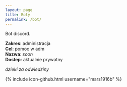 ```yaml
---
layout: page
title: Boty
permalink: /bot/
---
```


Bot discord.

**Zakres**: administracja<br/>
**Cel**: pomoc w adm  <br/>
**Nazwa**: *soon*<br/>
**Dostep**: aktualnie prywatny<br/>



*dzieki za odwiedziny*

{% include icon-github.html username="mars1916b" %}

